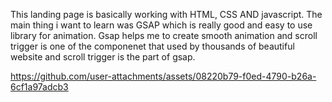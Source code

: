 This landing page is basically working with HTML, CSS AND javascript.
The main thing i want to learn was GSAP which is really good and easy to use library for animation.
Gsap helps me to create smooth animation and scroll trigger is one of the componenet that used by thousands of beautiful website and scroll trigger is the part of gsap.


https://github.com/user-attachments/assets/08220b79-f0ed-4790-b26a-6cf1a97adcb3

